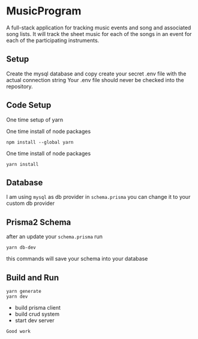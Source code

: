 # MusicProgram

A full-stack application for tracking music events and song and associated song lists. It will track the sheet music for each of the songs in an event for each of the participating instruments.

## Setup

Create the mysql database and copy create your secret .env file with the actual connection string
Your .env file should never be checked into the repository.


## Code Setup

One time setup of yarn

One time install of node packages

```shell
npm install --global yarn
```

One time install of node packages

```shell
yarn install
```

## Database

I am using `mysql` as db provider in `schema.prisma` you can change it to your custom db provider


## Prisma2 Schema

after an update your `schema.prisma` run

```shell
yarn db-dev
```

this commands will save your schema into your database

## Build and Run

```shell
yarn generate
yarn dev
```

- build prisma client
- build crud system
- start dev server

`Good work`
